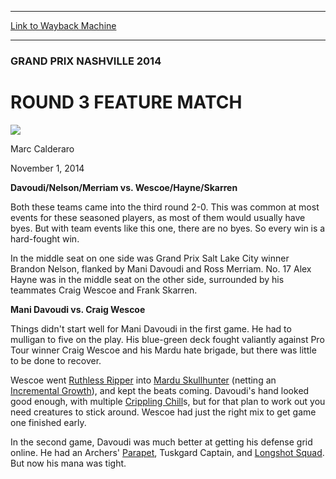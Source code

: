 
---
[Link to Wayback Machine](https://web.archive.org/web/20141104192007/http://magic.wizards.com/en/events/coverage/gpnas14/r3fm)

[_metadata_:description]:- "Davoudi/Nelson/Merriam vs. Wescoe/Hayne/Skarren Both these teams came into the third round 2-0. This was common at most events for these seasoned players, as most of them would usually have byes. But with team events like this one, there are no byes. So every win is a hard-fought win. In the middle seat on one side was Grand Prix Salt Lake City winner Brandon Nelson, flanked by Mani Davoudi and Ross Merriam. No. 17 Alex Hayne was in the middle seat on the other side, surrounded by his teammates Craig Wescoe and Frank Skarren."
[_metadata_:generator]:- "Drupal 7 (http://drupal.org)"
[_metadata_:node]:- "294446"
[_metadata_:publish_date]:- "2014-11-01"
[_metadata_:source]:- "div-main"
[_metadata_:title]:- "ROUND 3 FEATURE MATCH"
[_metadata_:wayback_capture_timestamp]:- "2014-11-04 19:20:07"
[_metadata_:wayback_raw_url]:- "https://web.archive.org/web/20141104192007id_/http://magic.wizards.com/en/events/coverage/gpnas14/r3fm"
[_metadata_:wayback_url]:- "http://magic.wizards.com/en/events/coverage/gpnas14/r3fm"
---





### GRAND PRIX NASHVILLE 2014


ROUND 3 FEATURE MATCH
=====================



![](https://media.magic.wizards.com/styles/auth_small/public/images/person/calderaro.jpg)

Marc Calderaro




November 1, 2014
 










**Davoudi/Nelson/Merriam vs. Wescoe/Hayne/Skarren**


Both these teams came into the third round 2-0. This was common at most events for these seasoned players, as most of them would usually have byes. But with team events like this one, there are no byes. So every win is a hard-fought win.


In the middle seat on one side was Grand Prix Salt Lake City winner Brandon Nelson, flanked by Mani Davoudi and Ross Merriam. No. 17 Alex Hayne was in the middle seat on the other side, surrounded by his teammates Craig Wescoe and Frank Skarren.



**Mani Davoudi vs. Craig Wescoe**



Things didn't start well for Mani Davoudi in the first game. He had to mulligan to five on the play. His blue-green deck fought valiantly against Pro Tour winner Craig Wescoe and his Mardu hate brigade, but there was little to be done to recover.



 Wescoe went [Ruthless Ripper](http://gatherer.wizards.com/Pages/Card/Details.aspx?name=Ruthless+Ripper) into [Mardu Skullhunter](http://gatherer.wizards.com/Pages/Card/Details.aspx?name=Mardu+Skullhunter) (netting an [Incremental Growth](http://gatherer.wizards.com/Pages/Card/Details.aspx?name=Incremental+Growth)), and kept the beats coming. Davoudi's hand looked good enough, with multiple [Crippling Chill](http://gatherer.wizards.com/Pages/Card/Details.aspx?name=Crippling+Chill)s, but for that plan to work out you need creatures to stick around. Wescoe had just the right mix to get game one finished early.




 In the second game, Davoudi was much better at getting his defense grid online. He had an Archers' [Parapet](http://gatherer.wizards.com/Pages/Card/Details.aspx?name=Parapet), Tuskgard Captain, and [Longshot Squad](http://gatherer.wizards.com/Pages/Card/Details.aspx?name=Longshot+Squad). But now his mana was tight.





  






 
 




  







